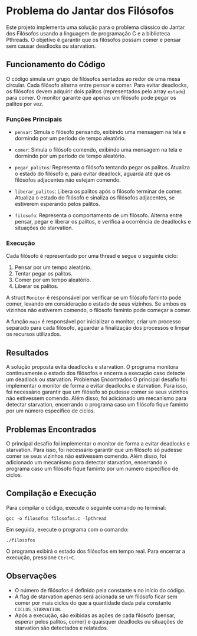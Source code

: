 # Problema do Jantar dos Filósofos

Este projeto implementa uma solução para o problema clássico do Jantar dos Filósofos usando a linguagem de programação C e a biblioteca Pthreads. O objetivo é garantir que os filósofos possam comer e pensar sem causar deadlocks ou starvation.

## Funcionamento do Código

O código simula um grupo de filósofos sentados ao redor de uma mesa circular. Cada filósofo alterna entre pensar e comer. Para evitar deadlocks, os filósofos devem adquirir dois palitos (representados pelo array `estado`) para comer. O monitor garante que apenas um filósofo pode pegar os palitos por vez.

### Funções Principais

- `pensar`: Simula o filósofo pensando, exibindo uma mensagem na tela e dormindo por um período de tempo aleatório.

- `comer`: Simula o filósofo comendo, exibindo uma mensagem na tela e dormindo por um período de tempo aleatório.

- `pegar_palitos`: Representa o filósofo tentando pegar os palitos. Atualiza o estado do filósofo e, para evitar deadlock, aguarda até que os filósofos adjacentes não estejam comendo.

- `liberar_palitos`: Libera os palitos após o filósofo terminar de comer. Atualiza o estado do filósofo e sinaliza os filósofos adjacentes, se estiverem esperando pelos palitos.

- `filosofo`: Representa o comportamento de um filósofo. Alterna entre pensar, pegar e liberar os palitos, e verifica a ocorrência de deadlocks e situações de starvation.

### Execução

Cada filósofo é representado por uma thread e segue o seguinte ciclo:

1. Pensar por um tempo aleatório.
2. Tentar pegar os palitos.
3. Comer por um tempo aleatório.
4. Liberar os palitos.

A struct `Monitor` é responsável por verificar se um filósofo faminto pode comer, levando em consideração o estado de seus vizinhos. Se ambos os vizinhos não estiverem comendo, o filósofo faminto pode começar a comer.

A função `main` é responsável por inicializar o monitor, criar um processo separado para cada filósofo, aguardar a finalização dos processos e limpar os recursos utilizados.

## Resultados

A solução proposta evita deadlocks e starvation. O programa monitora continuamente o estado dos filósofos e encerra a execução caso detecte um deadlock ou starvation.
Problemas Encontrados
O principal desafio foi implementar o monitor de forma a evitar deadlocks e starvation. Para isso, foi necessário garantir que um filósofo só pudesse comer se seus vizinhos não estivessem comendo. Além disso, foi adicionado um mecanismo para detectar starvation, encerrando o programa caso um filósofo fique faminto por um número específico de ciclos.

## Problemas Encontrados
O principal desafio foi implementar o monitor de forma a evitar deadlocks e starvation. Para isso, foi necessário garantir que um filósofo só pudesse comer se seus vizinhos não estivessem comendo. Além disso, foi adicionado um mecanismo para detectar starvation, encerrando o programa caso um filósofo fique faminto por um número específico de ciclos.

## Compilação e Execução

Para compilar o código, execute o seguinte comando no terminal:

```
gcc -o filosofos filosofos.c -lpthread
```

Em seguida, execute o programa com o comando:

```
./filosofos
```
O programa exibirá o estado dos filósofos em tempo real. Para encerrar a execução, pressione `Ctrl+C`.

## Observações

- O número de filósofos é definido pela constante `N` no início do código.
- A flag de starvation apenas será acionada se um filósofo ficar sem comer por mais ciclos do que a quantidade dada pela constante `CICLOS_STARVATION`.
- Após a execução, são exibidas as ações de cada filósofo (pensar, esperar pelos palitos, comer) e quaisquer deadlocks ou situações de starvation são detectados e relatados.
